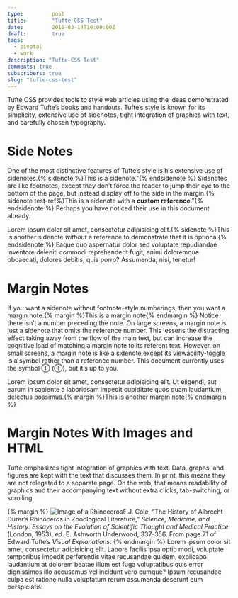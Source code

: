 ```yaml
---
type:         post
title:        "Tufte-CSS Test"
date:         2016-03-14T10:00:00Z
draft:        true
tags:
  - pivotal
  - work
description: "Tufte-CSS Test"
comments: true
subscribers: true
slug: "tufte-css-test"
---
```


Tufte CSS provides tools to style web articles using the ideas demonstrated by Edward Tufte’s books and handouts. Tufte’s style is known for its simplicity, extensive use of sidenotes, tight integration of graphics with text, and carefully chosen typography.

# Side Notes

One of the most distinctive features of Tufte’s style is his extensive use of sidenotes.{% sidenote %}This is a sidenote."{% endsidenote %} Sidenotes are like footnotes, except they don’t force the reader to jump their eye to the bottom of the page, but instead display off to the side in the margin.{% sidenote test-ref%}This is a sidenote with a **custom reference**."{% endsidenote %} Perhaps you have noticed their use in this document already.

Lorem ipsum dolor sit amet, consectetur adipisicing elit.{% sidenote %}This is another sidenote *without* a reference to demonstrate that it is optional{% endsidenote %} Eaque quo aspernatur dolor sed voluptate repudiandae inventore deleniti commodi reprehenderit fugit, animi doloremque obcaecati, dolores debitis, quis porro? Assumenda, nisi, tenetur!

# Margin Notes

If you want a sidenote without footnote-style numberings, then you want a margin note.{% margin %}This is a margin note{% endmargin %} Notice there isn’t a number preceding the note. On large screens, a margin note is just a sidenote that omits the reference number. This lessens the distracting effect taking away from the flow of the main text, but can increase the cognitive load of matching a margin note to its referent text. However, on small screens, a margin note is like a sidenote except its viewability-toggle is a symbol rather than a reference number. This document currently uses the symbol ⊕ (&#8853;), but it’s up to you.

Lorem ipsum dolor sit amet, consectetur adipisicing elit. Ut eligendi, aut earum in sapiente a laboriosam impedit cupiditate quos quam laudantium, delectus possimus.{% margin %}This is another margin note{% endmargin %}

# Margin Notes With Images and HTML

Tufte emphasizes tight integration of graphics with text. Data, graphs, and figures are kept with the text that discusses them. In print, this means they are not relegated to a separate page. On the web, that means readability of graphics and their accompanying text without extra clicks, tab-switching, or scrolling.

{% margin %}
<img src="https://edwardtufte.github.io/tufte-css/img/rhino.png" alt="Image of a Rhinoceros"/>F.J. Cole, “The History of Albrecht Dürer’s Rhinoceros in Zooological Literature,” <em>Science, Medicine, and History: Essays on the Evolution of Scientific Thought and Medical Practice</em> (London, 1953), ed. E. Ashworth Underwood, 337-356. From page 71 of Edward Tufte’s <em>Visual Explanations</em>.
{% endmargin %}
Lorem ipsum dolor sit amet, consectetur adipisicing elit. Labore facilis ipsa optio modi, voluptate temporibus impedit perferendis vitae recusandae quidem, explicabo laudantium at dolorem beatae illum est fuga voluptatibus quis error dignissimos illo accusamus vel incidunt vero cumque? Ipsum recusandae culpa est ratione nulla voluptatum rerum assumenda deserunt eum perspiciatis!
